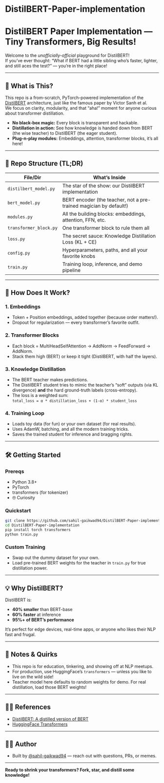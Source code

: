# DistilBERT-Paper-implementation

# DistilBERT Paper Implementation — Tiny Transformers, Big Results!

Welcome to the *unofficially-official* playground for DistilBERT!  
If you’ve ever thought: “What if BERT had a little sibling who’s faster, lighter, and still aces the test?” — you’re in the right place!

---

## 🚀 What is This?

This repo is a from-scratch, PyTorch-powered implementation of the [DistilBERT](https://arxiv.org/abs/1910.01108) architecture, just like the famous paper by Victor Sanh et al.  
We focus on clarity, modularity, and that “aha!” moment for anyone curious about transformer distillation.

- **No black-box magic:** Every block is transparent and hackable.
- **Distillation in action:** See how knowledge is handed down from BERT (the wise teacher) to DistilBERT (the eager student).
- **Plug-n-play modules:** Embeddings, attention, transformer blocks, it’s all here!

---

## 🧰 Repo Structure (TL;DR)

| File/Dir               | What’s Inside                                                              |
|------------------------|----------------------------------------------------------------------------|
| `distilbert_model.py`  | The star of the show: our DistilBERT implementation                       |
| `bert_model.py`        | BERT encoder (the teacher, not a pre-trained magician by default!)        |
| `modules.py`           | All the building blocks: embeddings, attention, FFN, etc.                |
| `transformer_block.py` | One transformer block to rule them all                                    |
| `loss.py`              | The secret sauce: Knowledge Distillation Loss (KL + CE)                  |
| `config.py`            | Hyperparameters, paths, and all your favorite knobs                       |
| `train.py`             | Training loop, inference, and demo pipeline                              |

---

## 🤖 How Does It Work?

### 1. **Embeddings**

- Token + Position embeddings, added together (because order matters!).
- Dropout for regularization — every transformer’s favorite outfit.

### 2. **Transformer Blocks**

- Each block = MultiHeadSelfAttention → AddNorm → FeedForward → AddNorm.
- Stack them high (BERT) or keep it tight (DistilBERT, with half the layers).

### 3. **Knowledge Distillation**

- The BERT teacher makes predictions.
- The DistilBERT student tries to mimic the teacher’s “soft” outputs (via KL divergence) **and** the hard ground-truth labels (cross-entropy).
- The loss is a weighted sum:  
  `total_loss = α * distillation_loss + (1-α) * student_loss`

### 4. **Training Loop**

- Loads toy data (for fun) or your own dataset (for real results).
- Uses AdamW, batching, and all the modern training tricks.
- Saves the trained student for inference and bragging rights.

---

## 🛠️ Getting Started

### Prereqs

- Python 3.8+
- PyTorch
- transformers (for tokenizer)
- 🤓 Curiosity

### Quickstart

```bash
git clone https://github.com/sahil-gaikwad94/DistilBERT-Paper-implementation.git
cd DistilBERT-Paper-implementation
pip install torch transformers
python train.py
```

### Custom Training

- Swap out the dummy dataset for your own.
- Load pre-trained BERT weights for the teacher in `train.py` for true distillation power.

---

## 💡 Why DistilBERT?

DistilBERT is:
- **40% smaller** than BERT-base
- **60% faster** at inference
- **95%+ of BERT’s performance**

It’s perfect for edge devices, real-time apps, or anyone who likes their NLP fast and frugal.

---

## 📝 Notes & Quirks

- This repo is for education, tinkering, and showing off at NLP meetups.
- For production, use HuggingFace’s `transformers` — unless you like to live on the wild side!
- Teacher model here defaults to random weights for demo. For real distillation, load those BERT weights!

---

## 👨‍🔬 References

- [DistilBERT: A distilled version of BERT](https://arxiv.org/abs/1910.01108)
- [HuggingFace Transformers](https://github.com/huggingface/transformers)

---

## 🦸‍♂️ Author

- Built by [@sahil-gaikwad94](https://github.com/sahil-gaikwad94) — reach out with questions, PRs, or memes.

---

**Ready to shrink your transformers? Fork, star, and distill some knowledge!**
